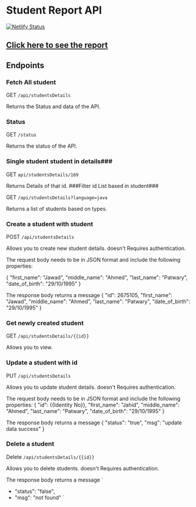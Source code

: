 # Student Report API
[![Netlify Status](https://api.netlify.com/api/v1/badges/eb3e22c9-e7fc-4eb5-a12f-a0dfb2ee4b87/deploy-status)](https://app.netlify.com/sites/mahmud-studentapi/deploys)
## [Click here to see the report](https://mahmud-studentapi.netlify.app/)

## Endpoints

### Fetch All student

GET `/api/studentsDetails`

Returns the Status and data of the API.

### Status

GET `/status`

Returns the status of the API.

### Single student student in details###

GET `api/studentsDetails/169`

Returns Details of that id.
###Filter id List based in student###

GET `/api/studentsDetails?language=java`

Returns a list of students based on types.

### Create a student with student

POST `/api/studentsDetails`

Allows you to create new student details. doesn't Requires authentication.

The request body needs to be in JSON format and include the following properties:

{
"first_name": "Jawad",
"middle_name": "Ahmed",
"last_name": "Patwary",
"date_of_birth": "29/10/1995"
}

The response body returns a message
{
"id": 2675105,
"first_name": "Jawad",
"middle_name": "Ahmed",
"last_name": "Patwary",
"date_of_birth": "29/10/1995"
}

### Get newly created student

GET `/api/studentsDetails/{{id}}`

Allows you to view.

### Update a student with id

PUT `/api/studentsDetails`

Allows you to update student details. doesn't Requires authentication.

The request body needs to be in JSON format and include the following properties:
{
"id": {{Identity No}},
"first_name": "Jahid",
"middle_name": "Ahmed",
"last_name": "Patwary",
"date_of_birth": "29/10/1995"
}

The response body returns a message
{
"status": "true",
"msg": "update data success"
}

### Delete a student

Delete `/api/studentsDetails/{{id}}`

Allows you to delete students. doesn't Requires authentication.

The response body returns a message
`

- "status": "false",
- "msg": "not found"
  `
